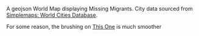 A geojson World Map displaying Missing Migrants.  City data sourced from [Simplemaps: World Cities Database](https://gist.github.com/curran/13d30e855d48cdd6f22acdf0afe27286/).

For some reason, the brushing on [This One](https://vizhub.com/andre6639/2285249b601a4232a08638d11fc328c6?edit=files&file=BubbleMap%2Findex.js) is much smoother